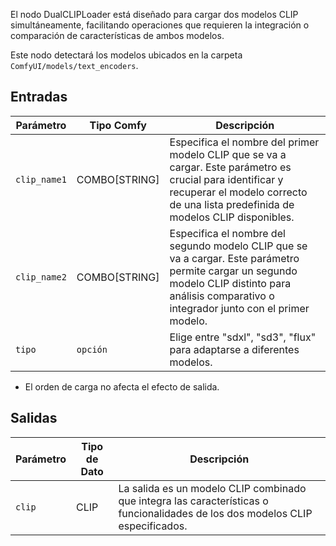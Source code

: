 El nodo DualCLIPLoader está diseñado para cargar dos modelos CLIP simultáneamente, facilitando operaciones que requieren la integración o comparación de características de ambos modelos.

Este nodo detectará los modelos ubicados en la carpeta `ComfyUI/models/text_encoders`.

## Entradas

| Parámetro    | Tipo Comfy   | Descripción |
|--------------|--------------|-------------|
| `clip_name1` | COMBO[STRING] | Especifica el nombre del primer modelo CLIP que se va a cargar. Este parámetro es crucial para identificar y recuperar el modelo correcto de una lista predefinida de modelos CLIP disponibles. |
| `clip_name2` | COMBO[STRING] | Especifica el nombre del segundo modelo CLIP que se va a cargar. Este parámetro permite cargar un segundo modelo CLIP distinto para análisis comparativo o integrador junto con el primer modelo. |
| `tipo`       | `opción`     | Elige entre "sdxl", "sd3", "flux" para adaptarse a diferentes modelos. |

* El orden de carga no afecta el efecto de salida.

## Salidas

| Parámetro | Tipo de Dato | Descripción |
|-----------|-------------|-------------|
| `clip`    | CLIP      | La salida es un modelo CLIP combinado que integra las características o funcionalidades de los dos modelos CLIP especificados. |
